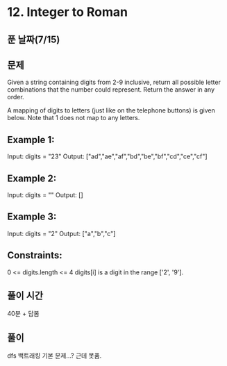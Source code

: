 # 12. Integer to Roman

## 푼 날짜(7/15)

## 문제

Given a string containing digits from 2-9 inclusive, return all possible letter combinations that the number could represent. Return the answer in any order.

A mapping of digits to letters (just like on the telephone buttons) is given below. Note that 1 does not map to any letters.

## Example 1:

Input: digits = "23"
Output: ["ad","ae","af","bd","be","bf","cd","ce","cf"]

## Example 2:

Input: digits = ""
Output: []

## Example 3:

Input: digits = "2"
Output: ["a","b","c"]

## Constraints:

0 <= digits.length <= 4
digits[i] is a digit in the range ['2', '9'].

## 풀이 시간

40분 + 답봄

## 풀이

dfs 백트래킹 기본 문제...? 근데 못품.
